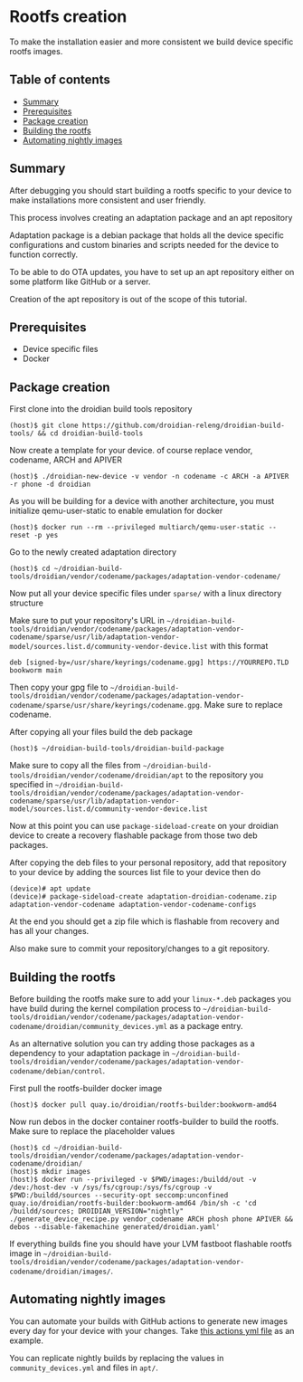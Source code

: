 Rootfs creation
===============
To make the installation easier and more consistent we build device specific rootfs images.

Table of contents
-----------------

* [Summary](#summary)
* [Prerequisites](#prerequisites)
* [Package creation](#package-creation)
* [Building the rootfs](#building-the-rootfs)
* [Automating nightly images](#automating-nightly-images)

Summary
-------

After debugging you should start building a rootfs specific to your device to make installations more consistent and user friendly.

This process involves creating an adaptation package and an apt repository

Adaptation package is a debian package that holds all the device specific configurations and custom binaries and scripts needed for the device to function correctly.

To be able to do OTA updates, you have to set up an apt repository either on some platform like GitHub or a server.

Creation of the apt repository is out of the scope of this tutorial.

Prerequisites
-------------

* Device specific files
* Docker

Package creation
----------------

First clone into the droidian build tools repository

	(host)$ git clone https://github.com/droidian-releng/droidian-build-tools/ && cd droidian-build-tools

Now create a template for your device. of course replace vendor, codename, ARCH and APIVER

	(host)$ ./droidian-new-device -v vendor -n codename -c ARCH -a APIVER -r phone -d droidian

As you will be building for a device with another architecture, you must initialize qemu-user-static to enable emulation for docker

	(host)$ docker run --rm --privileged multiarch/qemu-user-static --reset -p yes

Go to the newly created adaptation directory

	(host)$ cd ~/droidian-build-tools/droidian/vendor/codename/packages/adaptation-vendor-codename/

Now put all your device specific files under `sparse/` with a linux directory structure

Make sure to put your repository's URL in `~/droidian-build-tools/droidian/vendor/codename/packages/adaptation-vendor-codename/sparse/usr/lib/adaptation-vendor-model/sources.list.d/community-vendor-device.list` with this format

`deb [signed-by=/usr/share/keyrings/codename.gpg] https://YOURREPO.TLD bookworm main`

Then copy your gpg file to `~/droidian-build-tools/droidian/vendor/codename/packages/adaptation-vendor-codename/sparse/usr/share/keyrings/codename.gpg`. Make sure to replace codename.

After copying all your files build the deb package

	(host)$ ~/droidian-build-tools/droidian-build-package

Make sure to copy all the files from `~/droidian-build-tools/droidian/vendor/codename/droidian/apt` to the repository you specified in `~/droidian-build-tools/droidian/vendor/codename/packages/adaptation-vendor-codename/sparse/usr/lib/adaptation-vendor-model/sources.list.d/community-vendor-device.list`

Now at this point you can use `package-sideload-create` on your droidian device to create a recovery flashable package from those two deb packages.

After copying the deb files to your personal repository, add that repository to your device by adding the sources list file to your device then do

	(device)# apt update
	(device)# package-sideload-create adaptation-droidian-codename.zip adaptation-vendor-codename adaptation-vendor-codename-configs

At the end you should get a zip file which is flashable from recovery and has all your changes.

Also make sure to commit your repository/changes to a git repository.

Building the rootfs
-------------------

Before building the rootfs make sure to add your `linux-*.deb` packages you have build during the kernel compilation process to `~/droidian-build-tools/droidian/vendor/codename/packages/adaptation-vendor-codename/droidian/community_devices.yml` as a package entry.

As an alternative solution you can try adding those packages as a dependency to your adaptation package in `~/droidian-build-tools/droidian/vendor/codename/packages/adaptation-vendor-codename/debian/control`.

First pull the rootfs-builder docker image

	(host)$ docker pull quay.io/droidian/rootfs-builder:bookworm-amd64

Now run debos in the docker container rootfs-builder to build the rootfs. Make sure to replace the placeholder values

	(host)$ cd ~/droidian-build-tools/droidian/vendor/codename/packages/adaptation-vendor-codename/droidian/
	(host)$ mkdir images
	(host)$ docker run --privileged -v $PWD/images:/buildd/out -v /dev:/host-dev -v /sys/fs/cgroup:/sys/fs/cgroup -v $PWD:/buildd/sources --security-opt seccomp:unconfined quay.io/droidian/rootfs-builder:bookworm-amd64 /bin/sh -c 'cd /buildd/sources; DROIDIAN_VERSION="nightly" ./generate_device_recipe.py vendor_codename ARCH phosh phone APIVER && debos --disable-fakemachine generated/droidian.yaml'

If everything builds fine you should have your LVM fastboot flashable rootfs image in `~/droidian-build-tools/droidian/vendor/codename/packages/adaptation-vendor-codename/droidian/images/`.

Automating nightly images
-------------------------

You can automate your builds with GitHub actions to generate new images every day for your device with your changes. Take [this actions yml file](https://github.com/droidian-onclite/droidian-images/blob/bookworm/.github/workflows/release.yml) as an example.

You can replicate nightly builds by replacing the values in `community_devices.yml` and files in `apt/`.
